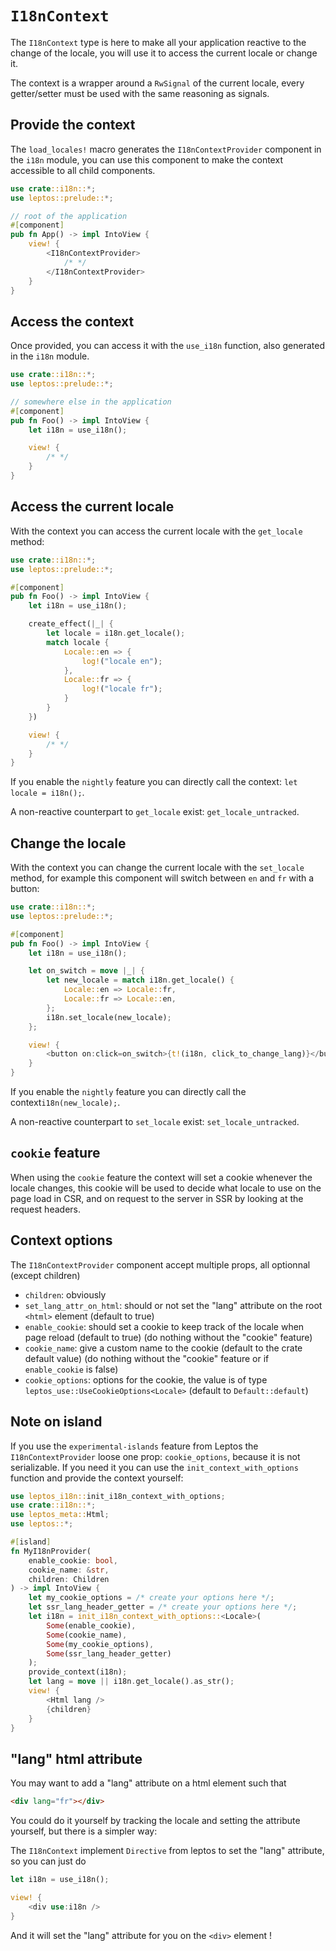 # `I18nContext`

The `I18nContext` type is here to make all your application reactive to the change of the locale, you will use it to access the current locale or change it.

The context is a wrapper around a `RwSignal` of the current locale, every getter/setter must be used with the same reasoning as signals.

## Provide the context

The `load_locales!` macro generates the `I18nContextProvider` component in the `i18n` module,
you can use this component to make the context accessible to all child components.

```rust
use crate::i18n::*;
use leptos::prelude::*;

// root of the application
#[component]
pub fn App() -> impl IntoView {
    view! {
        <I18nContextProvider>
            /* */
        </I18nContextProvider>
    }
}
```

## Access the context

Once provided, you can access it with the `use_i18n` function, also generated in the `i18n` module.

```rust
use crate::i18n::*;
use leptos::prelude::*;

// somewhere else in the application
#[component]
pub fn Foo() -> impl IntoView {
    let i18n = use_i18n();

    view! {
        /* */
    }
}
```

## Access the current locale

With the context you can access the current locale with the `get_locale` method:

```rust
use crate::i18n::*;
use leptos::prelude::*;

#[component]
pub fn Foo() -> impl IntoView {
    let i18n = use_i18n();

    create_effect(|_| {
        let locale = i18n.get_locale();
        match locale {
            Locale::en => {
                log!("locale en");
            },
            Locale::fr => {
                log!("locale fr");
            }
        }
    })

    view! {
        /* */
    }
}
```

If you enable the `nightly` feature you can directly call the context: `let locale = i18n();`.

A non-reactive counterpart to `get_locale` exist: `get_locale_untracked`.

## Change the locale

With the context you can change the current locale with the `set_locale` method, for example this component will switch between `en` and `fr` with a button:

```rust
use crate::i18n::*;
use leptos::prelude::*;

#[component]
pub fn Foo() -> impl IntoView {
    let i18n = use_i18n();

    let on_switch = move |_| {
        let new_locale = match i18n.get_locale() {
            Locale::en => Locale::fr,
            Locale::fr => Locale::en,
        };
        i18n.set_locale(new_locale);
    };

    view! {
        <button on:click=on_switch>{t!(i18n, click_to_change_lang)}</button>
    }
}
```

If you enable the `nightly` feature you can directly call the context`i18n(new_locale);`.

A non-reactive counterpart to `set_locale` exist: `set_locale_untracked`.

## `cookie` feature

When using the `cookie` feature the context will set a cookie whenever the locale changes,
this cookie will be used to decide what locale to use on the page load in CSR,
and on request to the server in SSR by looking at the request headers.

## Context options

The `I18nContextProvider` component accept multiple props, all optionnal (except children)

- `children`: obviously
- `set_lang_attr_on_html`: should or not set the "lang" attribute on the root `<html>` element (default to true)
- `enable_cookie`: should set a cookie to keep track of the locale when page reload (default to true) (do nothing without the "cookie" feature)
- `cookie_name`: give a custom name to the cookie (default to the crate default value) (do nothing without the "cookie" feature or if `enable_cookie` is false)
- `cookie_options`: options for the cookie, the value is of type `leptos_use::UseCookieOptions<Locale>` (default to `Default::default`)

## Note on island

If you use the `experimental-islands` feature from Leptos the `I18nContextProvider` loose one prop: `cookie_options`, because it is not serializable. If you need it you can use the `init_context_with_options` function and provide the context yourself:

```rust
use leptos_i18n::init_i18n_context_with_options;
use crate::i18n::*;
use leptos_meta::Html;
use leptos::*;

#[island]
fn MyI18nProvider(
    enable_cookie: bool,
    cookie_name: &str,
    children: Children
) -> impl IntoView {
    let my_cookie_options = /* create your options here */;
    let ssr_lang_header_getter = /* create your options here */;
    let i18n = init_i18n_context_with_options::<Locale>(
        Some(enable_cookie),
        Some(cookie_name),
        Some(my_cookie_options),
        Some(ssr_lang_header_getter)
    );
    provide_context(i18n);
    let lang = move || i18n.get_locale().as_str();
    view! {
        <Html lang />
        {children}
    }
}
```

## "lang" html attribute

You may want to add a "lang" attribute on a html element such that

```html
<div lang="fr"></div>
```

You could do it yourself by tracking the locale and setting the attribute yourself, but there is a simpler way:

The `I18nContext` implement `Directive` from leptos to set the "lang" attribute, so you can just do

```rust
let i18n = use_i18n();

view! {
    <div use:i18n />
}
```

And it will set the "lang" attribute for you on the `<div>` element !
